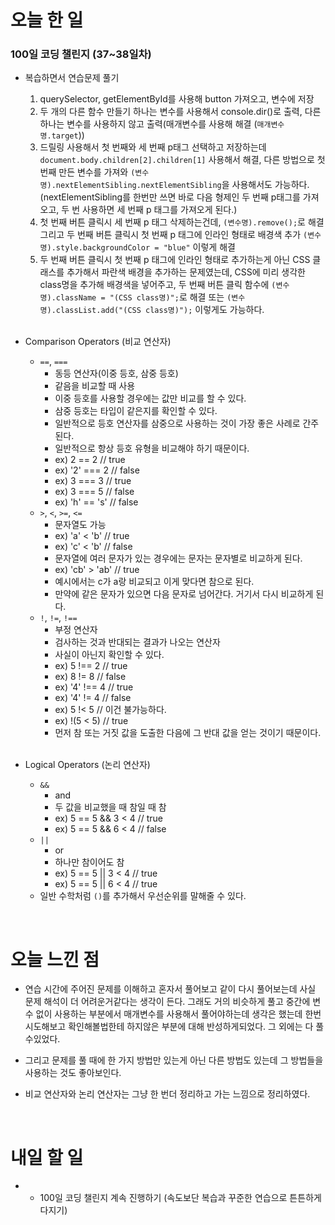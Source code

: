 # 오늘 한 일

### 100일 코딩 챌린지 (37~38일차)

- 복습하면서 연습문제 풀기

  1. querySelector, getElementById를 사용해 button 가져오고, 변수에 저장
  2. 두 개의 다른 함수 만들기 하나는 변수를 사용해서 console.dir()로 출력, 다른 하나는 변수를 사용하지 않고 출력(매개변수를 사용해 해결 (`매개변수명.target`))
  3. 드릴링 사용해서 첫 번째와 세 번째 p태그 선택하고 저장하는데 `document.body.children[2].children[1]` 사용해서 해결, 다른 방법으로 첫 번째 만든 변수를 가져와 `(변수명).nextElementSibling.nextElementSibling`을 사용해서도 가능하다. (nextElementSibling를 한번만 쓰면 바로 다음 형제인 두 번째 p태그를 가져오고, 두 번 사용하면 세 번째 p 태그를 가져오게 된다.)
  4. 첫 번째 버튼 클릭시 세 번째 p 태그 삭제하는건데, `(변수명).remove();`로 해결 그리고 두 번째 버튼 클릭시 첫 번째 p 태그에 인라인 형태로 배경색 추가 `(변수명).style.backgroundColor = "blue"` 이렇게 해결
  5. 두 번째 버튼 클릭시 첫 번째 p 태그에 인라인 형태로 추가하는게 아닌 CSS 클래스를 추가해서 파란색 배경을 추가하는 문제였는데, CSS에 미리 생각한 class명을 추가해 배경색을 넣어주고, 두 번째 버튼 클릭 함수에 `(변수명).className = "(CSS class명)";`로 해결 또는 `(변수명).classList.add("(CSS class명)");` 이렇게도 가능하다.

  <br />

- Comparison Operators (비교 연산자)

  - `==`, `===`
    - 동등 연산자(이중 등호, 삼중 등호)
    - 같음을 비교할 때 사용
    - 이중 등호를 사용할 경우에는 값만 비교를 할 수 있다.
    - 삼중 등호는 타입이 같은지를 확인할 수 있다.
    - 일반적으로 등호 연산자를 삼중으로 사용하는 것이 가장 좋은 사례로 간주된다.
    - 일반적으로 항상 등호 유형을 비교해야 하기 때문이다.
    - ex) 2 == 2 // true
    - ex) '2' === 2 // false
    - ex) 3 === 3 // true
    - ex) 3 === 5 // false
    - ex) 'h' == 's' // false
  - `>`, `<`, `>=`, `<=`
    - 문자열도 가능
    - ex) 'a' < 'b' // true
    - ex) 'c' < 'b' // false
    - 문자열에 여러 문자가 있는 경우에는 문자는 문자별로 비교하게 된다.
    - ex) 'cb' > 'ab' // true
    - 예시에서는 c가 a랑 비교되고 이게 맞다면 참으로 된다.
    - 만약에 같은 문자가 있으면 다음 문자로 넘어간다. 거기서 다시 비교하게 된다.
  - `!`, `!=`, `!==`
    - 부정 연산자
    - 검사하는 것과 반대되는 결과가 나오는 연산자
    - 사실이 아닌지 확인할 수 있다.
    - ex) 5 !== 2 // true
    - ex) 8 != 8 // false
    - ex) '4' !== 4 // true
    - ex) '4' != 4 // false
    - ex) 5 !< 5 // 이건 불가능하다.
    - ex) !(5 < 5) // true
    - 먼저 참 또는 거짓 값을 도출한 다음에 그 반대 값을 얻는 것이기 때문이다.

  <br />

- Logical Operators (논리 연산자)

  - `&&`
    - and
    - 두 값을 비교했을 때 참일 때 참
    - ex) 5 == 5 && 3 < 4 // true
    - ex) 5 == 5 && 6 < 4 // false
  - `||`
    - or
    - 하나만 참이어도 참
    - ex) 5 == 5 || 3 < 4 // true
    - ex) 5 == 5 || 6 < 4 // true
  - 일반 수학처럼 `()`를 추가해서 우선순위를 말해줄 수 있다.

<br />

# 오늘 느낀 점

- 연습 시간에 주어진 문제를 이해하고 혼자서 풀어보고 같이 다시 풀어보는데 사실 문제 해석이 더 어려운거같다는 생각이 든다. 그래도 거의 비슷하게 풀고 중간에 변수 없이 사용하는 부분에서 매개변수를 사용해서 풀어야하는데 생각은 했는데 한번 시도해보고 확인해볼법한테 하지않은 부분에 대해 반성하게되었다. 그 외에는 다 풀수있었다.

- 그리고 문제를 풀 때에 한 가지 방법만 있는게 아닌 다른 방법도 있는데 그 방법들을 사용하는 것도 좋아보인다.

- 비교 연산자와 논리 연산자는 그냥 한 번더 정리하고 가는 느낌으로 정리하였다.

<br />

# 내일 할 일

- - 100일 코딩 챌린지 계속 진행하기 (속도보단 복습과 꾸준한 연습으로 튼튼하게 다지기)
